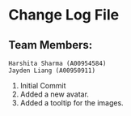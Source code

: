 # Change Log File

## Team Members: 
    Harshita Sharma (A00954584) 
    Jayden Liang (A00950911)

1. Initial Commit
2. Added a new avatar.
3. Added a tooltip for the images.
